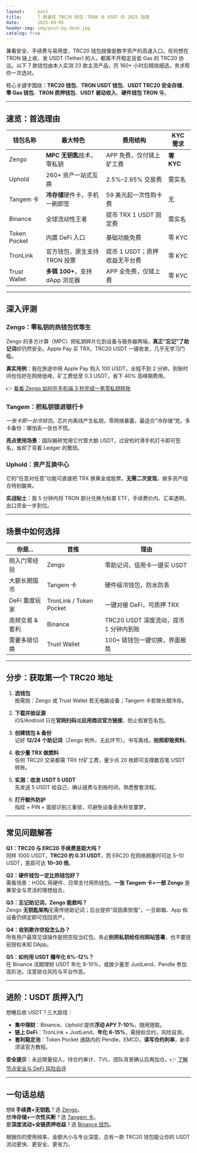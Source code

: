 ```yaml
---
layout:     post
title:      7 款最佳 TRC20 钱包：TRON 与 USDT 的 2025 指南
date:       2025-09-05
header-img: img/post-bg-desk.jpg
catalog: true
---
```


兼看安全、手续费与易用度，TRC20 钱包就像是数字资产的高速入口。任何想在 TRON 链上收、发 USDT (Tether) 的人，都离不开稳定且低 Gas 的 TRC20 协议。以下 7 款钱包由本人实测 23 款主流产品，历 160+ 小时后精挑细选，务求帮你一次选对。

核心关键字围绕：**TRC20 钱包**、**TRON USDT 钱包**、**USDT TRC20 安全存储**、**零 Gas 钱包**、**TRON 质押钱包**、**USDT 被动收入**、**硬件钱包 TRON** 等。

---

## 速览：首选理由

| 钱包名称 | 最大特色 | 费用结构 | KYC 需求 |
|---|---|---|---|
| Zengo | **MPC 无钥匙**技术，零私钥 | APP 免费，仅付链上矿工费 | **零 KYC** |
| Uphold | 260+ 资产一站式互换 | 2.5%–2.95% 交易费 | 需实名 |
| Tangem 卡 | **冷存储**硬件卡，手机一刷即签 | 59 美元起一次性购卡费 | 无 |
| Binance | 全球流动性王者 | 提币 TRX 1 USDT 固定费 | 需实名 |
| Token Pocket | 内置 DeFi 入口 | 基础功能免费 | 零 KYC |
| TronLink | 官方钱包，原生支持 TRON 投票 | 提币 1 USDT；质押收益无平台费 | 零 KYC |
| Trust Wallet | **多链 100+**，支持 dApp 浏览器 | APP 全免费，仅链上费 | 零 KYC |

---

## 深入评测

### Zengo：零私钥的热钱包优等生

Zengo 的多方计算（MPC）把私钥碎片化到设备与服务器两端，**真正“忘记”了助记词**却仍然安全。Apple Pay 买 TRX，TRC20 USDT 一键收发，几乎无学习门槛。

**真实用例**：我在旅途中用 Apple Pay 购入 100 USDT，全程不到 2 分钟，到账时间也恰好在网络低峰，矿工费低至 0.3 USDT，省下 40% 高峰期费用。

👉 [看看 Zengo 如何在手机端 3 秒完成一笔零私钥转账](https://okxdog.com/)

### Tangem：把私钥锁进银行卡

*一张卡即一台冷钱包*。芯片内离线产生私钥，零网络暴露，最适合“冷存储”党。多卡备份：哪怕丢一张也不慌。

**亮点使用场景**：国际搬砖党用它代管大额 USDT，过安检时滑手机打卡即可签名，省却了背着 Ledger 的繁琐。

### Uphold：资产互换中心

它的“任意对任意”功能可直接把 TRX 换黄金或股票，**无需二次变现**，做多资产组合特别酸爽。

**实战贴士**：我 5 分钟内将 TRON 部分兑换为标普 ETF，手续费价内、汇率透明，出口资金一步到位。

---

## 场景中如何选择

| 你是... | 首推 | 理由 |
|---|---|---|
| 刚入门零经验 | Zengo | 零助记词，信用卡一键买 USDT |
| 大额长期囤币 | Tangem 卡 | 硬件级冷钱包，防水防丢 |
| DeFi 重度玩家 | TronLink / Token Pocket | 一键对接 DeFi，可质押 TRX |
| 高频交易 & 套利 | Binance | TRC20 USDT 深度流动，提币 1 分钟内到账 |
| 需要多链切换 | Trust Wallet | 100+ 链钱包一键切换，界面极简 |

---

## 分步：获取第一个 TRC20 地址

1. **选钱包**  
   按需挑：Zengo 或 Trust Wallet 若无电脑设备；Tangem 卡若做长期冷存。

2. **下载并验证源**  
   iOS/Android 只在**官网扫码**或**应用商店官方链接**，防止假冒签名包。

3. **创建钱包 & 备份**  
   记好 **12/24 个助记词**（Zengo 例外，无此环节）。书写离线，**拍照即毁资料**。

4. **收少量 TRX 做燃料**  
   任何 TRC20 交易都需 TRX 付矿工费，量少点 20 枚即可支撑数百笔 USDT 转账。

5. **实测：收发 USDT 5 USDT**  
   先发送 5 USDT 给自己，确认链费与到账时间，熟悉整套流程。

6. **打开额外防护**  
   指纹 + PIN + 面部识别三重锁，可避免设备丢失秒变噩梦。

---

## 常见问题解答

**Q1：TRC20 与 ERC20 手续费差距大吗？**  
同样 1000 USDT，**TRC20 约 0.31 USDT**，而 ERC20 在网络拥塞时可达 5–10 USDT，差距可达 **10–30 倍**。

**Q2：硬件钱包一定比热钱包好？**  
需看场景：HODL 用硬件、日常支付用热钱包。**一张 Tangem 卡+一部 Zengo** 是兼安全与灵活的理想组合。

**Q3：忘记助记词，Zengo 能救吗？**  
Zengo **无钥匙架构**无需传统助记词；后台提供“双因素恢復”，一旦邮箱、App 和设备仍绑定即可找回资产。

**Q4：收到欺诈空投怎么办？**  
所有用户最常见误操作是把空投当红包。务必**别把私钥给任何网站签署**，也不要提前授权未知 DApp。

**Q5：如何用 USDT 赚年化 8%-12%？**  
在 Binance 活期理财 USDT 年化 8-10%，或拨少量至 JustLend、Pendle 参加高阶池，注意锁仓风险与平台作恶。

---

## 进阶：USDT 质押入门

想睡后收 USDT？三大路径：

- **集中理财**：Binance、Uphold 提供**浮动 APY 7-10%**，随用随取。
- **链上 DeFi**：TronLink + JustLend，**年化 6-15%**，需授权合约，风险自测。
- **套利稳定池**：Token Pocket 通路内的 Pendle、EMCD，**读写合约利率**，新手须读官方教程。

**安全提示**：永远限量投入，待合约审计、TVL、团队背景确认后再加仓。👉 [了解节点安全与 DeFi 风险自评](https://okxdog.com/)

---

## 一句话总结

想**0 手续费+无钥匙**？选 [Zengo](https://guru99.link/recommends-zengo-usdt-wallets)。  
想**冷存储+一次性买断**？选 [Tangem 卡](https://guru99.link/recommends-tangem-hardware-wallet)。  
要**深度流动+全链质押收益**？选 [Binance 钱包](https://guru99.live/0oarnh)。

根据你的使用频率、金额大小与专业深度，总有一款 TRC20 钱包能让你的 USDT 流动更快、更安全、更省力。